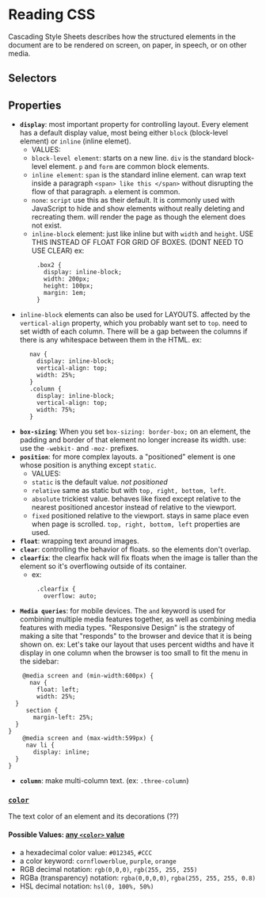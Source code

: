 # Reading CSS 
Cascading Style Sheets describes how the structured elements in the document are to be rendered on screen, on paper, in speech, or on other media.

## Selectors

## Properties
- **`display`**: most important property for controlling layout. Every element has a default display value, most being either `block` (block-level element) or `inline` (inline elemet).
  - VALUES:
  - `block-level element`: starts on a new line. `div` is the standard block-level element. `p` and `form` are common block elements.
  - `inline element`: `span` is the standard inline element. can wrap text inside a paragraph `<span> like this </span>` without disrupting the flow of that paragraph. `a` element is common.
  - `none`: `script` use this as their default. It is commonly used with JavaScript to hide and show elements without really deleting and recreating them. will render the page as though the element does not exist.
  - `inline-block` element: just like inline but with `width` and `height`. USE THIS INSTEAD OF FLOAT FOR GRID OF BOXES. (DONT NEED TO USE CLEAR) ex:
```
        .box2 {
          display: inline-block;
          width: 200px;
          height: 100px;
          margin: 1em;
        }
```
  - `inline-block` elements can also be used for LAYOUTS. affected by the `vertical-align` property, which you probably want set to `top`. need to set width of each column. There will be a gap between the columns if there is any whitespace between them in the HTML. ex:
      
```
      nav {
        display: inline-block;
        vertical-align: top;
        width: 25%;
      }
      .column {
        display: inline-block;
        vertical-align: top;
        width: 75%;
      }
```

- **`box-sizing`**: When you set `box-sizing: border-box;` on an element, the padding and border of that element no longer increase its width. use: use the `-webkit-` and `-moz-` prefixes.
- **`position`**: for more complex layouts. a "positioned" element is one whose position is anything except `static`.
  - VALUES:
  - `static` is the default value. *not positioned*
  - `relative` same as static but with `top, right, bottom, left`.
  - `absolute` trickiest value. behaves like fixed except relative to the nearest positioned ancestor instead of relative to the viewport.
  - `fixed` positioned relative to the viewport. stays in same place even when page is scrolled. `top, right, bottom, left` properties are used.
- **`float`**: wrapping text around images.
- **`clear`**: controlling the behavior of floats. so the elements don't overlap.
- **`clearfix`**: the clearfix hack will fix floats when the image is taller than the element so it's overflowing outside of its container.
  - ex: 
```
        .clearfix {
          overflow: auto;
```
- **`Media queries`**: for mobile devices. The `and` keyword is used for combining multiple media features together, as well as combining media features with media types. "Responsive Design" is the strategy of making a site that "responds" to the browser and device that it is being shown on. ex: Let's take our layout that uses percent widths and have it display in one column when the browser is too small to fit the menu in the sidebar:
```
    @media screen and (min-width:600px) {
      nav {
        float: left;
        width: 25%;
  }
     section {
       margin-left: 25%;
  }
}
    @media screen and (max-width:599px) {
     nav li {
       display: inline;
  }
}
```
- **`column`**: make multi-column text. (ex: `.three-column`)

### [`color`](https://developer.mozilla.org/en-US/docs/Web/CSS/color) 

The text color of an element and its decorations (??)

#### Possible Values: [any `<color>` value](https://developer.mozilla.org/en-US/docs/Web/CSS/color_value)

* a hexadecimal color value: `#012345`, `#CCC`
* a color keyword: `cornflowerblue`, `purple`, `orange`
* RGB decimal notation: `rgb(0,0,0)`, `rgb(255, 255, 255)`
* RGBa (transparency) notation: `rgba(0,0,0,0)`, `rgba(255, 255, 255, 0.8)`
* HSL decimal notation: `hsl(0, 100%, 50%)`
